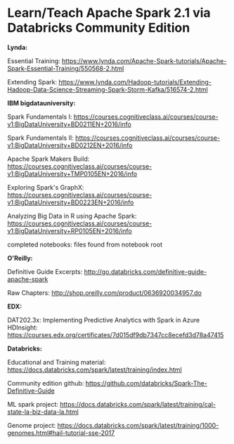 # Learn/Teach Apache Spark 2.1 via Databricks Community Edition

**Lynda:**

Essential Training: https://www.lynda.com/Apache-Spark-tutorials/Apache-Spark-Essential-Training/550568-2.html

Extending Spark: https://www.lynda.com/Hadoop-tutorials/Extending-Hadoop-Data-Science-Streaming-Spark-Storm-Kafka/516574-2.html

**IBM bigdatauniversity:**

Spark Fundamentals I: https://courses.cognitiveclass.ai/courses/course-v1:BigDataUniversity+BD0211EN+2016/info

Spark Fundamentals II: https://courses.cognitiveclass.ai/courses/course-v1:BigDataUniversity+BD0212EN+2016/info

Apache Spark Makers Build: https://courses.cognitiveclass.ai/courses/course-v1:BigDataUniversity+TMP0105EN+2016/info

Exploring Spark's GraphX: https://courses.cognitiveclass.ai/courses/course-v1:BigDataUniversity+BD0223EN+2016/info

Analyzing Big Data in R using Apache Spark: https://courses.cognitiveclass.ai/courses/course-v1:BigDataUniversity+RP0105EN+2016/info

completed notebooks: files found from notebook root

**O'Reilly:**

Definitive Guide Excerpts: http://go.databricks.com/definitive-guide-apache-spark

Raw Chapters: http://shop.oreilly.com/product/0636920034957.do

**EDX:**

DAT202.3x: Implementing Predictive Analytics with Spark in Azure HDInsight: https://courses.edx.org/certificates/7d015df9db7347cc8ecefd3d78a47415

**Databricks:**

Educational and Training material: https://docs.databricks.com/spark/latest/training/index.html

Community edition github: https://github.com/databricks/Spark-The-Definitive-Guide

ML spark project: https://docs.databricks.com/spark/latest/training/cal-state-la-biz-data-la.html

Genome project: https://docs.databricks.com/spark/latest/training/1000-genomes.html#hail-tutorial-sse-2017

